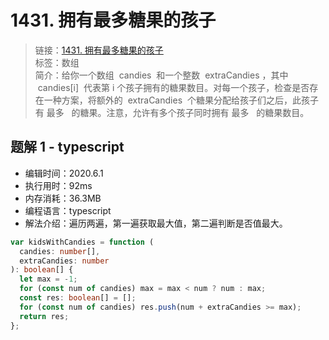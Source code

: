 # 1431. 拥有最多糖果的孩子

> 链接：[1431. 拥有最多糖果的孩子](https://leetcode-cn.com/problems/kids-with-the-greatest-number-of-candies/)  
> 标签：数组  
> 简介：给你一个数组  candies  和一个整数  extraCandies ，其中  candies[i]  代表第 i 个孩子拥有的糖果数目。对每一个孩子，检查是否存在一种方案，将额外的  extraCandies  个糖果分配给孩子们之后，此孩子有 最多   的糖果。注意，允许有多个孩子同时拥有 最多   的糖果数目。

## 题解 1 - typescript

- 编辑时间：2020.6.1
- 执行用时：92ms
- 内存消耗：36.3MB
- 编程语言：typescript
- 解法介绍：遍历两遍，第一遍获取最大值，第二遍判断是否值最大。

```typescript
var kidsWithCandies = function (
  candies: number[],
  extraCandies: number
): boolean[] {
  let max = -1;
  for (const num of candies) max = max < num ? num : max;
  const res: boolean[] = [];
  for (const num of candies) res.push(num + extraCandies >= max);
  return res;
};
```
